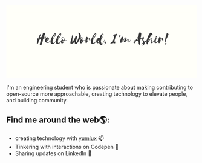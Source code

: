 
<img src="2.png">

<p>I'm an engineering student who is passionate about making contributing to open-source more approachable, creating technology to
 elevate people, and building community.</p>

<h2>Find me around the web🌎:</h2> 
<ul>
 <li>creating technology with <a href="http://yumlux.live/">yumlux</a> 📫 </li>
  <li>Tinkering with interactions on Codepen 🏓</li>
  <li>Sharing updates on LinkedIn 💼</li>
</ul>
<!--

